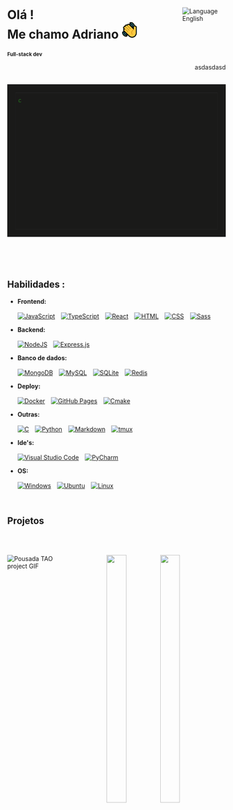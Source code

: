 <div align='left'>
<img align="right" width=100px alt="Language English" src="https://img.shields.io/badge/lang-en_%F0%9F%87%BA%F0%9F%87%B8-blue?style=for-the-badge&logo=%F0%9F%87%BA%F0%9F%87%B8&logoSize=auto&link=https%3A%2F%2Fgithub.com%2FAdrianoLMRS%2FPousada-TAO%2Fblob%2Fmain%2F.github%2FREADME.en.md"/>
<h1> Olá ! <br> Me chamo Adriano <img src='public/img/greeting.png' alt='Greeting icon animated'>
</h1>
</div>
<small><b>Full-stack dev</b></small>
<nobr><p align='right' >asdasdasd</p>
</nobr>
<br>

<!-- Terminal .gif -->

<center>
    <a href='https://github.com/AdrianoLMRS/AdrianoLMRS/blob/main/public/stackCMD.html'>
        <img src='public/img/terminal.gif' alt='Terminal.gif animated'>
    </a>
</center>


<br><br><br>

## Habilidades :

<!-- I'm using shields.io badges for now -->

- **Frontend:**<br><br> 
    [![JavaScript](https://img.shields.io/badge/JavaScript-F7DF1E?logo=javascript&logoColor=000)](#)&emsp;[![TypeScript](https://img.shields.io/badge/TypeScript-3178C6?logo=typescript&logoColor=fff)](#)&emsp;[![React](https://img.shields.io/badge/React-%2320232a.svg?logo=react&logoColor=%2361DAFB)](#)&emsp;[![HTML](https://img.shields.io/badge/HTML-%23E34F26.svg?logo=html5&logoColor=white)](#)&emsp;[![CSS](https://img.shields.io/badge/CSS-1572B6?logo=css3&logoColor=fff)](#)&emsp;[![Sass](https://img.shields.io/badge/Sass-C69?logo=sass&logoColor=fff)](#)


- **Backend:**<br><br>
    [![NodeJS](https://img.shields.io/badge/Node.js-6DA55F?logo=node.js&logoColor=white)](#)&emsp;[![Express.js](https://img.shields.io/badge/Express.js-%23404d59.svg?logo=express&logoColor=%2361DAFB)](#)


- **Banco de dados:**<br><br> 
    [![MongoDB](https://img.shields.io/badge/MongoDB-%234ea94b.svg?logo=mongodb&logoColor=white)](#)&emsp;[![MySQL](https://img.shields.io/badge/MySQL-4479A1?logo=mysql&logoColor=fff)](#)&emsp;[![SQLite](https://img.shields.io/badge/SQLite-%2307405e.svg?logo=sqlite&logoColor=white)](#)&emsp;[![Redis](https://img.shields.io/badge/Redis-%23DD0031.svg?logo=redis&logoColor=white)](#)


- **Deploy:**<br><br>
    [![Docker](https://img.shields.io/badge/Docker-2496ED?logo=docker&logoColor=fff)](#)&emsp;[![GitHub Pages](https://img.shields.io/badge/GitHub%20Pages-121013?logo=github&logoColor=white)](#)&emsp;[![Cmake](https://img.shields.io/badge/cMake-064F8C?style=for-the-badge&logo=cmake&logoColor=lightblue)](#)


- **Outras:**<br><br>
    [![C](https://img.shields.io/badge/C-00599C?logo=c&logoColor=white)](#)&emsp;[![Python](https://img.shields.io/badge/Python-3776AB?logo=python&logoColor=fff)](#)&emsp;[![Markdown](https://img.shields.io/badge/Markdown-%23000000.svg?logo=markdown&logoColor=white)](#)&emsp;[![tmux](https://img.shields.io/badge/tmux-1BB91F?logo=tmux&logoColor=fff)](#)


- **Ide's:**<br><br>
    [![Visual Studio Code](https://custom-icon-badges.demolab.com/badge/Visual%20Studio%20Code-0078d7.svg?logo=vsc&logoColor=white)](#)&emsp;[![PyCharm](https://img.shields.io/badge/PyCharm-000?logo=pycharm&logoColor=fff)](#)


- **OS:**<br><br>
    [![Windows](https://custom-icon-badges.demolab.com/badge/Windows-0078D6?logo=windows11&logoColor=white)](#)&emsp;[![Ubuntu](https://img.shields.io/badge/Ubuntu-E95420?logo=ubuntu&logoColor=white)](#)&emsp;[![Linux](https://img.shields.io/badge/Linux-FCC624?logo=linux&logoColor=black)](#)

<br>

## Projetos
<br><br>

<!-- Placeholders ... -->
<img width='30%' height='570px' align="left" alt="Pousada TAO project GIF" src="public/img/pousadaTao2-ezgif.com-crop.png"/>

<img width='30%' height='570px' align="right" alt="" src="https://placehold.jp/300x570.png"/>

<p align="center">
<img width='30%' height='570px' alt="" src="https://placehold.jp/300x570.png"/>
</p>





<!-- <img align='right' src="public/img/icons8-pdf-50.png" alt='Pdf Icon'> -->
<!--
**AdrianoLMRS/AdrianoLMRS** is a ✨ _special_ ✨ repository because its `README.md` (this file) appears on your GitHub profile.

Here are some ideas to get you started:

- 🔭 I’m currently working on ...
- 🌱 I’m currently learning ...
- 👯 I’m looking to collaborate on ...
- 🤔 I’m looking for help with ...
- 💬 Ask me about ...
- 📫 How to reach me: ...
- 😄 Pronouns: ...
- ⚡ Fun fact: ...
-->
